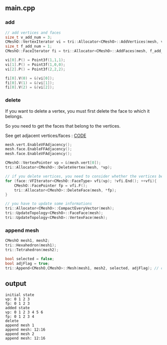 ## main.cpp

### add

```cpp
// add vertices and faces
size_t v_add_num = 3;
CMeshO::VertexIterator vi = tri::Allocator<CMeshO>::AddVertices(mesh, v_add_num);
size_t f_add_num = 1;
CMeshO::FaceIterator fi = tri::Allocator<CMeshO>::AddFaces(mesh, f_add_num);

vi[0].P() = Point3f(1,1,1);
vi[1].P() = Point3f(1,0,0);
vi[2].P() = Point3f(2,2,2);

fi[0].V(0) = &(vi[0]);
fi[0].V(1) = &(vi[1]);
fi[0].V(2) = &(vi[2]);
```

### delete

If you want to delete a vertex, you must first delete the face to which it belongs.

So you need to get the faces that belong to the vertices.

See get adjacent vertices/faces : [CODE](../adjacent)

```cpp
mesh.vert.EnableVFAdjacency();
mesh.face.EnableFFAdjacency();
mesh.face.EnableVFAdjacency();

CMeshO::VertexPointer vp = &(mesh.vert[0]);
tri::Allocator<CMeshO>::DeleteVertex(mesh, *vp);

// if you delete vertices, you need to consider whether the vertices belong to a face.
for (face::VFIterator<CMeshO::FaceType> vfi(vp); !vfi.End(); ++vfi){
    CMeshO::FacePointer fp = vfi.F();
    tri::Allocator<CMeshO>::DeleteFace(mesh, *fp);
}

// you have to update some informations
tri::Allocator<CMeshO>::CompactEveryVector(mesh);
tri::UpdateTopology<CMeshO>::FaceFace(mesh);
tri::UpdateTopology<CMeshO>::VertexFace(mesh);
```

### append mesh

```cpp
CMeshO mesh1, mesh2;
tri::Hexahedron(mesh1);
tri::Tetrahedron(mesh2);

bool selected = false;
bool adjFlag = true;
tri::Append<CMeshO,CMeshO>::Mesh(mesh1, mesh2, selected, adjFlag); // copy with adj information
```



## output

```shell
initial state
vp: 0 1 2 3
fp: 0 1 2 3
added state
vp: 0 1 2 3 4 5 6
fp: 0 1 2 3 4
delete
append mesh 1
append mesh: 12:16
append mesh 2
append mesh: 12:16
```

